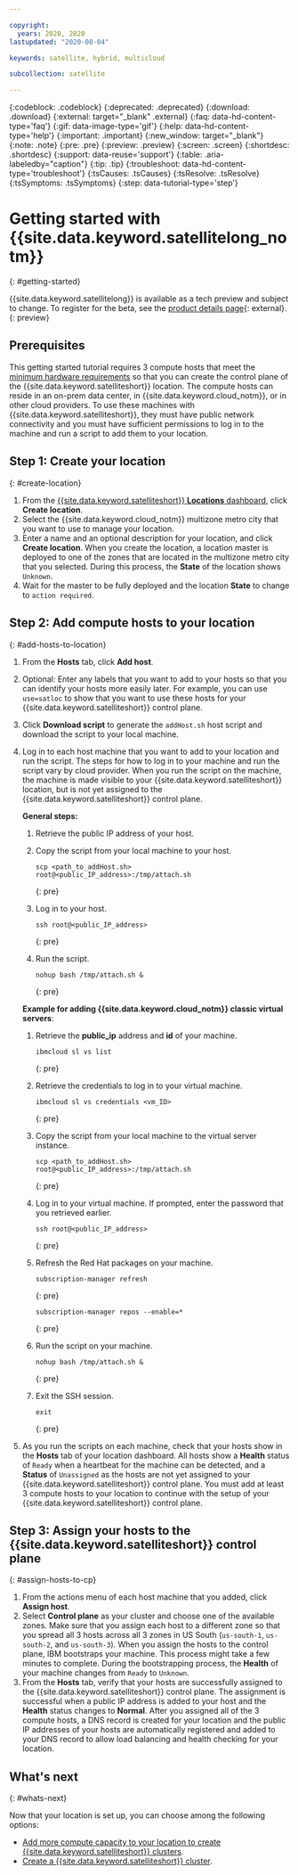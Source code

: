 ```yaml
---

copyright:
  years: 2020, 2020
lastupdated: "2020-08-04"

keywords: satellite, hybrid, multicloud

subcollection: satellite

---
```


{:codeblock: .codeblock}
{:deprecated: .deprecated}
{:download: .download}
{:external: target="_blank" .external}
{:faq: data-hd-content-type='faq'}
{:gif: data-image-type='gif'}
{:help: data-hd-content-type='help'}
{:important: .important}
{:new_window: target="_blank"}
{:note: .note}
{:pre: .pre}
{:preview: .preview}
{:screen: .screen}
{:shortdesc: .shortdesc}
{:support: data-reuse='support'}
{:table: .aria-labeledby="caption"}
{:tip: .tip}
{:troubleshoot: data-hd-content-type='troubleshoot'}
{:tsCauses: .tsCauses}
{:tsResolve: .tsResolve}
{:tsSymptoms: .tsSymptoms}
{:step: data-tutorial-type='step'}


# Getting started with {{site.data.keyword.satellitelong_notm}}
{: #getting-started}

{{site.data.keyword.satellitelong}} is available as a tech preview and subject to change. To register for the beta, see the [product details page](https://cloud.ibm.com/satellite/beta){: external}.
{: preview}



## Prerequisites

This getting started tutorial requires 3 compute hosts that meet the [minimum hardware requirements](/docs/satellite?topic=satellite-limitations#limits-host) so that you can create the control plane of the {{site.data.keyword.satelliteshort}} location. The compute hosts can reside in an on-prem data center, in {{site.data.keyword.cloud_notm}}, or in other cloud providers. To use these machines with {{site.data.keyword.satelliteshort}}, they must have public network connectivity and you must have sufficient permissions to log in to the machine and run a script to add them to your location.

## Step 1: Create your location
{: #create-location}

1. From the [{{site.data.keyword.satelliteshort}} **Locations** dashboard](https://cloud.ibm.com/satellite/locations), click **Create location**.
2. Select the {{site.data.keyword.cloud_notm}} multizone metro city that you want to use to manage your location.
3. Enter a name and an optional description for your location, and click **Create location**. When you create the location, a location master is deployed to one of the zones that are located in the multizone metro city that you selected. During this process, the **State** of the location shows `Unknown`.
4. Wait for the master to be fully deployed and the location **State** to change to `action required`.


## Step 2: Add compute hosts to your location
{: #add-hosts-to-location}

1. From the **Hosts** tab, click **Add host**.
2. Optional: Enter any labels that you want to add to your hosts so that you can identify your hosts more easily later. For example, you can use `use=satloc` to show that you want to use these hosts for your {{site.data.keyword.satelliteshort}} control plane.
3. Click **Download script** to generate the `addHost.sh` host script and download the script to your local machine.
4. Log in to each host machine that you want to add to your location and run the script. The steps for how to log in to your machine and run the script vary by cloud provider. When you run the script on the machine, the machine is made visible to your {{site.data.keyword.satelliteshort}} location, but is not yet assigned to the {{site.data.keyword.satelliteshort}} control plane.

   **General steps:**
   1. Retrieve the public IP address of your host.
   2. Copy the script from your local machine to your host.
      ```
      scp <path_to_addHost.sh> root@<public_IP_address>:/tmp/attach.sh
      ```
      {: pre}

   3. Log in to your host.
      ```
      ssh root@<public_IP_address>
      ```
      {: pre}

   4. Run the script.
      ```
      nohup bash /tmp/attach.sh &
      ```
      {: pre}
      </br>

   **Example for adding {{site.data.keyword.cloud_notm}} classic virtual servers**:
   1. Retrieve the **public_ip** address and **id** of your machine.
      ```
      ibmcloud sl vs list
      ```
      {: pre}

   2. Retrieve the credentials to log in to your virtual machine.
      ```
      ibmcloud sl vs credentials <vm_ID>
      ```
      {: pre}

   3. Copy the script from your local machine to the virtual server instance.
      ```
      scp <path_to_addHost.sh> root@<public_IP_address>:/tmp/attach.sh
      ```
      {: pre}

   4. Log in to your virtual machine. If prompted, enter the password that you retrieved earlier.
      ```
      ssh root@<public_IP_address>
      ```
      {: pre}

   5. Refresh the Red Hat packages on your machine.
      ```
      subscription-manager refresh
      ```
      {: pre}

      ```
      subscription-manager repos --enable=*
      ```
      {: pre}

   6. Run the script on your machine.
      ```
      nohup bash /tmp/attach.sh &
      ```
      {: pre}

   7. Exit the SSH session.  
      ```
      exit
      ```
      {: pre}

5. As you run the scripts on each machine, check that your hosts show in the **Hosts** tab of your location dashboard. All hosts show a **Health** status of `Ready` when a heartbeat for the machine can be detected, and a **Status** of `Unassigned` as the hosts are not yet assigned to your {{site.data.keyword.satelliteshort}} control plane. You must add at least 3 compute hosts to your location to continue with the setup of your {{site.data.keyword.satelliteshort}} control plane.


## Step 3: Assign your hosts to the {{site.data.keyword.satelliteshort}} control plane
{: #assign-hosts-to-cp}

1. From the actions menu of each host machine that you added, click **Assign host**.
2. Select **Control plane** as your cluster and choose one of the available zones. Make sure that you assign each host to a different zone so that you spread all 3 hosts across all 3 zones in US South (`us-south-1`, `us-south-2`, and `us-south-3`). When you assign the hosts to the control plane, IBM bootstraps your machine. This process might take a few minutes to complete. During the bootstrapping process, the **Health** of your machine changes from `Ready` to `Unknown`.
3. From the **Hosts** tab, verify that your hosts are successfully assigned to the {{site.data.keyword.satelliteshort}} control plane. The assignment is successful when a public IP address is added to your host and the **Health** status changes to **Normal**. After you assigned all of the 3 compute hosts, a DNS record is created for your location and the public IP addresses of your hosts are automatically registered and added to your DNS record to allow load balancing and health checking for your location.  


## What's next
{: #whats-next}

Now that your location is set up, you can choose among the following options:
- [Add more compute capacity to your location to create {{site.data.keyword.satelliteshort}} clusters](/docs/satellite?topic=satellite-hosts#add-hosts).
- [Create a {{site.data.keyword.satelliteshort}} cluster](/docs/openshift?topic=openshift-satellite-clusters).
